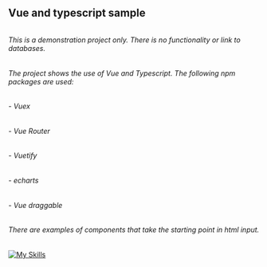 ## **Vue and typescript sample**
######
###### This is a demonstration project only. There is no functionality or link to databases.
###### 
###### The project shows the use of Vue and Typescript. The following npm packages are used:
###### 
######  - Vuex
######  - Vue Router
######  - Vuetify
######  - echarts
######  - Vue draggable
######    
######  There are examples of components that take the starting point in html input.

[![My Skills](https://skills.thijs.gg/icons?i=ts,html)](https://skills.thijs.gg)
